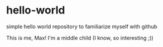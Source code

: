 # hello-world
simple hello world repository to familiarize myself with github

This is me, Max! I'm a middle child (I know, so interesting ;))

